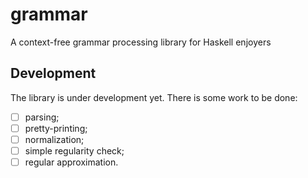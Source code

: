 # grammar

A context-free grammar processing library for Haskell enjoyers

## Development

The library is under development yet.
There is some work to be done:

- [ ] parsing;
- [ ] pretty-printing;
- [ ] normalization;
- [ ] simple regularity check;
- [ ] regular approximation.
